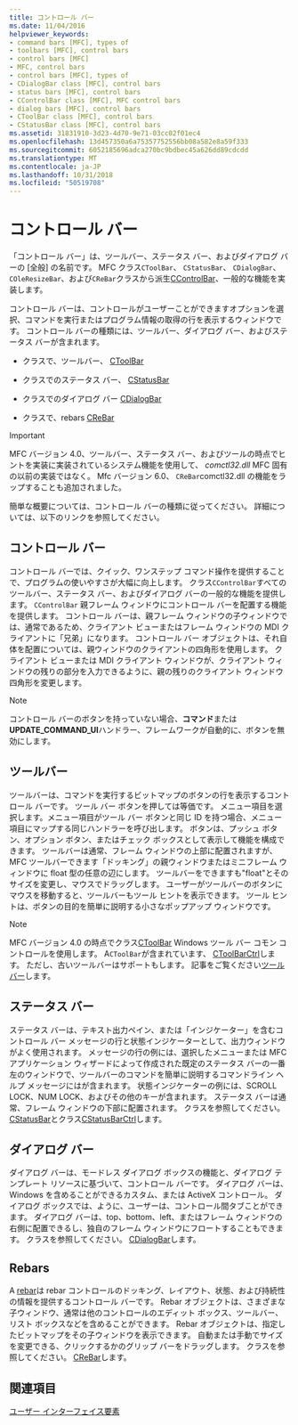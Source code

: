```yaml
---
title: コントロール バー
ms.date: 11/04/2016
helpviewer_keywords:
- command bars [MFC], types of
- toolbars [MFC], control bars
- control bars [MFC]
- MFC, control bars
- control bars [MFC], types of
- CDialogBar class [MFC], control bars
- status bars [MFC], control bars
- CControlBar class [MFC], MFC control bars
- dialog bars [MFC], control bars
- CToolBar class [MFC], control bars
- CStatusBar class [MFC], control bars
ms.assetid: 31831910-3d23-4d70-9e71-03cc02f01ec4
ms.openlocfilehash: 13d457350a6a75357752556bb08a582e8a59f333
ms.sourcegitcommit: 6052185696adca270bc9bdbec45a626dd89cdcdd
ms.translationtype: MT
ms.contentlocale: ja-JP
ms.lasthandoff: 10/31/2018
ms.locfileid: "50519708"
---
```

# <a name="control-bars"></a>コントロール バー

「コントロール バー」は、ツールバー、ステータス バー、およびダイアログ バーの [全般] の名前です。 MFC クラス`CToolBar`、 `CStatusBar`、 `CDialogBar`、 `COleResizeBar`、および`CReBar`クラスから派生[CControlBar](../mfc/reference/ccontrolbar-class.md)、一般的な機能を実装します。

コントロール バーは、コントロールがユーザーことができますオプションを選択、コマンドを実行またはプログラム情報の取得の行を表示するウィンドウです。 コントロール バーの種類には、ツールバー、ダイアログ バー、およびステータス バーが含まれます。

- クラスで、ツールバー、 [CToolBar](../mfc/reference/ctoolbar-class.md)

- クラスでのステータス バー、 [CStatusBar](../mfc/reference/cstatusbar-class.md)

- クラスでのダイアログ バー [CDialogBar](../mfc/reference/cdialogbar-class.md)

- クラスで、rebars [CReBar](../mfc/reference/crebar-class.md)

> [!IMPORTANT]
>  MFC バージョン 4.0、ツールバー、ステータス バー、およびツールの時点でヒントを実装に実装されているシステム機能を使用して、 *comctl32.dll* MFC 固有の以前の実装ではなく。 Mfc バージョン 6.0、 `CReBar`comctl32.dll の機能をラップすることも追加されました。

簡単な概要については、コントロール バーの種類に従ってください。 詳細については、以下のリンクを参照してください。

## <a name="control-bars"></a>コントロール バー

コントロール バーでは、クイック、ワンステップ コマンド操作を提供することで、プログラムの使いやすさが大幅に向上します。 クラス`CControlBar`すべてのツールバー、ステータス バー、およびダイアログ バーの一般的な機能を提供します。 `CControlBar` 親フレーム ウィンドウにコントロール バーを配置する機能を提供します。 コントロール バーは、親フレーム ウィンドウの子ウィンドウでは、通常であるため、クライアント ビューまたはフレーム ウィンドウの MDI クライアントに「兄弟」になります。 コントロール バー オブジェクトは、それ自体を配置については、親ウィンドウのクライアントの四角形を使用します。 クライアント ビューまたは MDI クライアント ウィンドウが、クライアント ウィンドウの残りの部分を入力できるように、親の残りのクライアント ウィンドウ四角形を変更します。

> [!NOTE]
>  コントロール バーのボタンを持っていない場合、**コマンド**または**UPDATE_COMMAND_UI**ハンドラー、フレームワークが自動的に、ボタンを無効にします。

## <a name="toolbars"></a>ツールバー

ツールバーは、コマンドを実行するビットマップのボタンの行を表示するコントロール バーです。 ツール バー ボタンを押しては等価です。 メニュー項目を選択します。メニュー項目がツール バー ボタンと同じ ID を持つ場合、メニュー項目にマップする同じハンドラーを呼び出します。 ボタンは、プッシュ ボタン、オプション ボタン、またはチェック ボックスとして表示して機能を構成できます。 ツールバーは通常、フレーム ウィンドウの上部に配置されますが、MFC ツールバーできます「ドッキング」の親ウィンドウまたはミニフレーム ウィンドウに float 型の任意の辺にします。 ツールバーをできますも"float"とそのサイズを変更し、マウスでドラッグします。 ユーザーがツールバーのボタンにマウスを移動すると、ツールバーもツール ヒントを表示できます。 ツール ヒントは、ボタンの目的を簡単に説明する小さなポップアップ ウィンドウです。

> [!NOTE]
>  MFC バージョン 4.0 の時点でクラス[CToolBar](../mfc/reference/ctoolbar-class.md) Windows ツール バー コモン コントロールを使用します。 A`CToolBar`が含まれています、 [CToolBarCtrl](../mfc/reference/ctoolbarctrl-class.md)します。 ただし、古いツールバーはサポートもします。 記事をご覧ください[ツールバー](../mfc/mfc-toolbar-implementation.md)します。

## <a name="status-bars"></a>ステータス バー

ステータス バーは、テキスト出力ペイン、または「インジケーター」を含むコントロール バー メッセージの行と状態インジケーターとして、出力ウィンドウがよく使用されます。 メッセージの行の例には、選択したメニューまたは MFC アプリケーション ウィザードによって作成された既定のステータス バーの一番左のウィンドウで、ツールバーのコマンドを簡単に説明するコマンドライン ヘルプ メッセージにはが含まれます。 状態インジケーターの例には、SCROLL LOCK、NUM LOCK、およびその他のキーが含まれます。 ステータス バーは通常、フレーム ウィンドウの下部に配置されます。 クラスを参照してください。 [CStatusBar](../mfc/reference/cstatusbar-class.md)とクラス[CStatusBarCtrl](../mfc/reference/cstatusbarctrl-class.md)します。

## <a name="dialog-bars"></a>ダイアログ バー

ダイアログ バーは、モードレス ダイアログ ボックスの機能と、ダイアログ テンプレート リソースに基づいて、コントロール バーです。 ダイアログ バーは、Windows を含めることができるカスタム、または ActiveX コントロール。 ダイアログ ボックスでは、ように、ユーザーは、コントロール間タブことができます。 ダイアログ バーは、top、bottom、left、またはフレーム ウィンドウの右側に配置できるし、独自のフレーム ウィンドウにフロートすることもできます。 クラスを参照してください。 [CDialogBar](../mfc/reference/cdialogbar-class.md)します。

## <a name="rebars"></a>Rebars

A [rebar](../mfc/using-crebarctrl.md)は rebar コントロールのドッキング、レイアウト、状態、および持続性の情報を提供するコントロール バーです。 Rebar オブジェクトは、さまざまな子ウィンドウ、通常は他のコントロールのエディット ボックス、ツールバー、リスト ボックスなどを含めることができます。 Rebar オブジェクトは、指定したビットマップをその子ウィンドウを表示できます。 自動または手動でサイズを変更できる、クリックするかのグリップ バーをドラッグします。 クラスを参照してください。 [CReBar](../mfc/reference/crebar-class.md)します。

## <a name="see-also"></a>関連項目

[ユーザー インターフェイス要素](../mfc/user-interface-elements-mfc.md)
